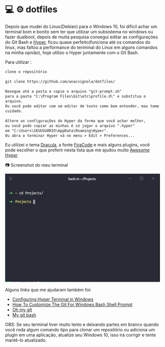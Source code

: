 # :computer: :gear: dotfiles 

Depois que mudei do Linux(Debian) para o Windows 10, foi dificil achar um terminal bom e bonito sem ter que utilizar um subsistema no windows ou fazer dualboot, depois de muita pesquisa consegui editar as configurações do Git Bash e [Hyper](https://hyper.is/), ficou quase perfeito(funciona até os comandos do linux, mas faltou a performance do teriminal do Linux em alguns comandos na minha opnião),  hoje utilizo o Hyper juntamente com o Git Bash.

Para utilizar :

    clone o repositório 
   
    git clone https://github.com/anacvignola/dotfiles/
    
    Navegue até a pasta e copie o arquivo "git-prompt.sh"
    para a pasta "C:\Program Files\Git\etc\profile.d\" e substitua o arquivo.
    Ou você pode editar com um editor de texto como bem entender, mas tome cuidado.
    
    Altere as configurações do Hyper da forma que você achar melhor,
    ou você pode copiar as minhas é só jogar o arquivo ".hyper" 
    em "C:\Users\SEUUSUÁRIO\AppData\Roaming\Hyper". 
    Ou abra o terminar Hyper vá no menu > Edit > Preferences...

Eu utilizei o tema [Dracula](https://draculatheme.com/), a fonte [FiraCode](https://github.com/tonsky/FiraCode) e mais alguns plugins, você pode escolher o que preferir nesta lista que me ajudou muito [Awesome Hyper](https://github.com/bnb/awesome-hyper).

 :camera: Screenshot do meu terminal

![terminal](/terminal.PNG)

Alguns links que me ajudaram também foi:

* [Configuring Hyper Terminal in Windows](https://dev.to/droidmakk/configuring-hyper-terminal-in-windows-3j15)
* [How To Customize The Git For Windows Bash Shell Prompt](https://alanbarber.com/post/how-to-customize-the-git-for-windows-bash-shell-prompt/)
* [Oh my git](https://github.com/arialdomartini/oh-my-git)
* [My git bash](https://github.com/xnng/my-git-bash)

OBS: Se seu terminal tiver muito lento e deixando partes em branco quando você roda algum comando tipo para clonar um repositório ou adiciona um plugin em uma aplicação, atualize seu Windows 10, isso irá corrigir e tente mantê-lo atualizado.
